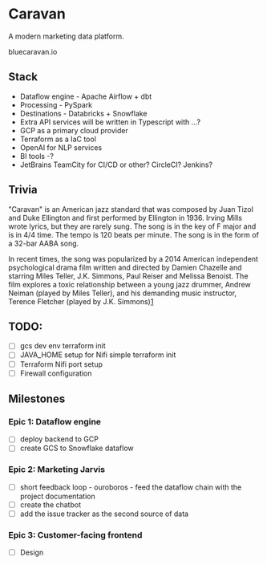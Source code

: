 # Caravan
A modern marketing data platform.

bluecaravan.io

## Stack
- Dataflow engine - Apache Airflow + dbt
- Processing - PySpark
- Destinations - Databricks + Snowflake
- Extra API services will be written in Typescript with ...?
- GCP as a primary cloud provider
- Terraform as a IaC tool
- OpenAI for NLP services
- BI tools -?
- JetBrains TeamCity for CI/CD or other? CircleCI? Jenkins?

## Trivia

"Caravan" is an American jazz standard that was composed by Juan Tizol and Duke Ellington and first performed by Ellington in 1936. Irving Mills wrote lyrics, but they are rarely sung. The song is in the key of F major and is in 4/4 time. The tempo is 120 beats per minute. The song is in the form of a 32-bar AABA song.

In recent times, the song was popularized by a 2014 American independent psychological drama film written and directed by Damien Chazelle and starring Miles Teller, J.K. Simmons, Paul Reiser and Melissa Benoist. The film explores a toxic relationship between a young jazz drummer, Andrew Neiman (played by Miles Teller), and his demanding music instructor, Terence Fletcher (played by J.K. Simmons)[1](https://youtu.be/ZZY-Ytrw2co)

## TODO:
- [ ] gcs dev env terraform init
- [ ] JAVA_HOME setup for Nifi simple terraform init
- [ ] Terraform Nifi port setup
- [ ] Firewall configuration
 
## Milestones
### Epic 1: Dataflow engine
- [ ] deploy backend to GCP
- [ ] create GCS to Snowflake dataflow
### Epic 2: Marketing Jarvis
- [ ] short feedback loop - ouroboros - feed the dataflow chain with the project documentation
- [ ] create the chatbot
- [ ] add the issue tracker as the second source of data
### Epic 3: Customer-facing frontend
- [ ] Design
